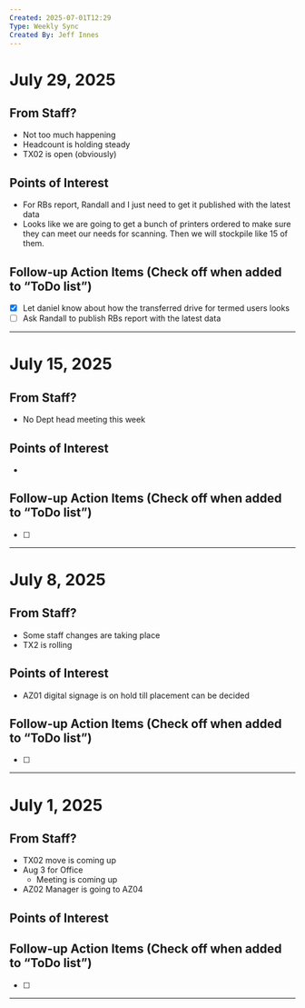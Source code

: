 ```yaml
---
Created: 2025-07-01T12:29
Type: Weekly Sync
Created By: Jeff Innes
---
```

# July 29, 2025

## From Staff?

- Not too much happening
- Headcount is holding steady
- TX02 is open (obviously)

## Points of Interest

- For RBs report, Randall and I just need to get it published with the latest data
- Looks like we are going to get a bunch of printers ordered to make sure they can meet our needs for scanning. Then we will stockpile like 15 of them.

## Follow-up Action Items (Check off when added to “ToDo list”)

- [x] Let daniel know about how the transferred drive for termed users looks
- [ ] Ask Randall to publish RBs report with the latest data

---
# July 15, 2025

## From Staff?

- No Dept head meeting this week

## Points of Interest

- 

## Follow-up Action Items (Check off when added to “ToDo list”)

- [ ]

---
# July 8, 2025

## From Staff?

- Some staff changes are taking place
- TX2 is rolling

## Points of Interest

- AZ01 digital signage is on hold till placement can be decided

## Follow-up Action Items (Check off when added to “ToDo list”)

- [ ]

---

# July 1, 2025

## From Staff?

- TX02 move is coming up
- Aug 3 for Office
    - Meeting is coming up
- AZ02 Manager is going to AZ04

## Points of Interest

## Follow-up Action Items (Check off when added to “ToDo list”)

- [ ]

---